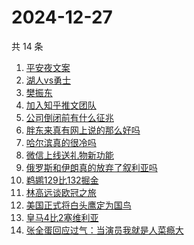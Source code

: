 # 2024-12-27

共 14 条

<!-- BEGIN -->
<!-- 最后更新时间 Fri Dec 27 2024 13:12:23 GMT+0800 (China Standard Time) -->

1. [平安夜文案](https://www.zhihu.com/search?q=%E5%B9%B3%E5%AE%89%E5%A4%9C%E6%96%87%E6%A1%88)
1. [湖人vs勇士](https://www.zhihu.com/search?q=%E6%B9%96%E4%BA%BAvs%E5%8B%87%E5%A3%AB)
1. [樊振东](https://www.zhihu.com/search?q=%E6%A8%8A%E6%8C%AF%E4%B8%9C)
1. [加入知乎推文团队](https://www.zhihu.com/search?q=%E5%8A%A0%E5%85%A5%E7%9F%A5%E4%B9%8E%E6%8E%A8%E6%96%87%E5%9B%A2%E9%98%9F)
1. [公司倒闭前有什么征兆](https://www.zhihu.com/search?q=%E5%85%AC%E5%8F%B8%E5%80%92%E9%97%AD%E5%89%8D%E6%9C%89%E4%BB%80%E4%B9%88%E5%BE%81%E5%85%86)
1. [胖东来真有网上说的那么好吗](https://www.zhihu.com/search?q=%E8%83%96%E4%B8%9C%E6%9D%A5%E7%9C%9F%E6%9C%89%E7%BD%91%E4%B8%8A%E8%AF%B4%E7%9A%84%E9%82%A3%E4%B9%88%E5%A5%BD%E5%90%97)
1. [哈尔滨真的很冷吗](https://www.zhihu.com/search?q=%E5%93%88%E5%B0%94%E6%BB%A8%E7%9C%9F%E7%9A%84%E5%BE%88%E5%86%B7%E5%90%97)
1. [微信上线送礼物新功能](https://www.zhihu.com/search?q=%E5%BE%AE%E4%BF%A1%E4%B8%8A%E7%BA%BF%E9%80%81%E7%A4%BC%E7%89%A9%E6%96%B0%E5%8A%9F%E8%83%BD)
1. [俄罗斯和伊朗真的放弃了叙利亚吗](https://www.zhihu.com/search?q=%E4%BF%84%E7%BD%97%E6%96%AF%E5%92%8C%E4%BC%8A%E6%9C%97%E7%9C%9F%E7%9A%84%E6%94%BE%E5%BC%83%E4%BA%86%E5%8F%99%E5%88%A9%E4%BA%9A%E5%90%97)
1. [鹈鹕129比132掘金](https://www.zhihu.com/search?q=%E9%B9%88%E9%B9%95129%E6%AF%94132%E6%8E%98%E9%87%91)
1. [林高远谈欧冠之旅](https://www.zhihu.com/search?q=%E6%9E%97%E9%AB%98%E8%BF%9C%E8%B0%88%E6%AC%A7%E5%86%A0%E4%B9%8B%E6%97%85)
1. [美国正式将白头鹰定为国鸟](https://www.zhihu.com/search?q=%E7%BE%8E%E5%9B%BD%E6%AD%A3%E5%BC%8F%E5%B0%86%E7%99%BD%E5%A4%B4%E9%B9%B0%E5%AE%9A%E4%B8%BA%E5%9B%BD%E9%B8%9F)
1. [皇马4比2塞维利亚](https://www.zhihu.com/search?q=%E7%9A%87%E9%A9%AC4%E6%AF%942%E5%A1%9E%E7%BB%B4%E5%88%A9%E4%BA%9A)
1. [张全蛋回应过气：当演员我就是人菜瘾大](https://www.zhihu.com/search?q=%E5%BC%A0%E5%85%A8%E8%9B%8B%E5%9B%9E%E5%BA%94%E8%BF%87%E6%B0%94%EF%BC%9A%E5%BD%93%E6%BC%94%E5%91%98%E6%88%91%E5%B0%B1%E6%98%AF%E4%BA%BA%E8%8F%9C%E7%98%BE%E5%A4%A7)

<!-- END -->
